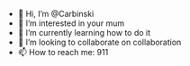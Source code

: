 - 👋 Hi, I’m @Carbinski
- 👀 I’m interested in your mum
- 🌱 I’m currently learning how to do it
- 💞️ I’m looking to collaborate on collaboration
- 📫 How to reach me: 911

<!---
Carbinski/Carbinski is a ✨ special ✨ repository because its `README.md` (this file) appears on your GitHub profile.
You can click the Preview link to take a look at your changes.
--->
